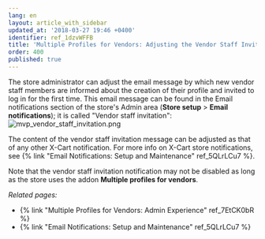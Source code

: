 ```yaml
---
lang: en
layout: article_with_sidebar
updated_at: '2018-03-27 19:46 +0400'
identifier: ref_1dzvWFFB
title: 'Multiple Profiles for Vendors: Adjusting the Vendor Staff Invitation Message'
order: 400
published: true
---
```

The store administrator can adjust the email message by which new vendor staff members are informed about the creation of their profile and invited to log in for the first time. This email message can be found in the Email notifications section of the store's Admin area (**Store setup** > **Email notifications**); it is called "Vendor staff invitation": 
![mvp_vendor_staff_invitation.png]({{site.baseurl}}/attachments/ref_1dzvWFFB/mvp_vendor_staff_invitation.png)

The content of the vendor staff invitation message can be adjusted as that of any other X-Cart notification. For more info on X-Cart store notifications, see {% link "Email Notifications: Setup and Maintenance" ref_5QLrLCu7 %}.

Note that the vendor staff invitation notification may not be disabled as long as the store uses the addon **Multiple profiles for vendors**.


_Related pages:_
   
   * {% link "Multiple Profiles for Vendors: Admin Experience" ref_7EtCK0bR %}
   * {% link "Email Notifications: Setup and Maintenance" ref_5QLrLCu7 %}
